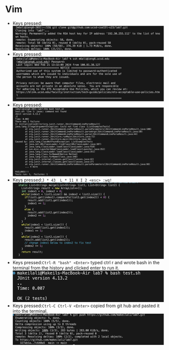 # Vim
- Keys pressed:
![image](https://github.com/makeilali/cse15l-lab-reports/blob/main/Screenshot%202024-02-27%20at%205.08.29%20PM.png?raw=true)
- Keys pressed:
![image](https://github.com/makeilali/cse15l-lab-reports/blob/main/Screenshot%202024-02-27%20at%205.08.44%20PM.png?raw=true)
- Keys pressed:
![image](https://github.com/makeilali/cse15l-lab-reports/blob/main/Screenshot%202024-02-27%20at%205.09.28%20PM.png?raw=true)
- Keys pressed:``J * 43  L * 11 X I 2 <esc> :wq!``
![image](https://github.com/makeilali/cse15l-lab-reports/blob/main/Screenshot%202024-02-27%20at%205.11.10%20PM.png?raw=true)
- Keys pressed:``Ctrl-R "bash" <Enter>`` typed ctrl r and wrote bash in the terminal from the history and clicked enter to run it.
![image](https://github.com/makeilali/cse15l-lab-reports/blob/main/Screenshot%202024-02-27%20at%205.12.16%20PM.png?raw=true)
- Keys pressed:``Ctrl-C Ctrl-V <Enter>`` copied from git hub and pasted it into the terminal.
![image](https://github.com/makeilali/cse15l-lab-reports/blob/main/Screenshot%202024-02-27%20at%206.17.42%20PM.png?raw=true)
